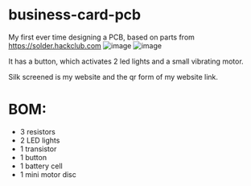 # business-card-pcb
My first ever time designing a PCB, based on parts from https://solder.hackclub.com
![image](https://github.com/user-attachments/assets/cf7e3a25-5424-4a03-a60a-b1c42cca289c)
![image](https://github.com/user-attachments/assets/8e80d109-4942-43a8-a4b6-6724be4b05c4)


It has a button, which activates 2 led lights and a small vibrating motor.

Silk screened is my website and the qr form of my website link.

# BOM:

- 3 resistors
- 2 LED lights
- 1 transistor
- 1 button
- 1 battery cell
- 1 mini motor disc
